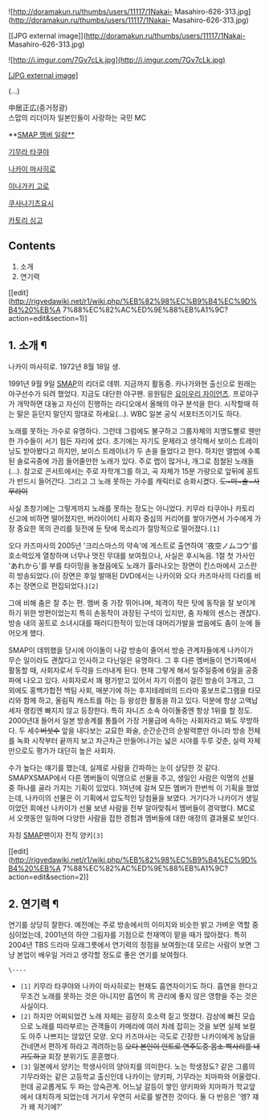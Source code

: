 ![http://doramakun.ru/thumbs/users/11117/1Nakai-
Masahiro-626-313.jpg](http://doramakun.ru/thumbs/users/11117/1Nakai-
Masahiro-626-313.jpg)

[[JPG external image]](http://doramakun.ru/thumbs/users/11117/1Nakai-
Masahiro-626-313.jpg)

![http://i.imgur.com/7Gv7cLk.jpg](http://i.imgur.com/7Gv7cLk.jpg)

[[JPG external image]](http://i.imgur.com/7Gv7cLk.jpg)

  
(...)

中居正広(중거정광)  
스맙의 리더이자 일본인들이 사랑하는 국민 MC

**[SMAP 멤버 일람**](SMAP.md)

[기무라 타쿠야](%EA%B8%B0%EB%AC%B4%EB%9D%BC%20%ED%83%80%EC%BF%A0%EC%95%BC.md)

[나카이 마사히로](%EB%82%98%EC%B9%B4%EC%9D%B4%20%EB%A7%88%EC%82%AC%ED%9E%88%EB%A1%9C.md)

[이나가키 고로](%EC%9D%B4%EB%82%98%EA%B0%80%ED%82%A4%20%EA%B3%A0%EB%A1%9C.md)

[쿠사나기츠요시](%EC%BF%A0%EC%82%AC%EB%82%98%EA%B8%B0%20%EC%B8%A0%EC%9A%94%EC%8B%9C.md)

[카토리 싱고](%EC%B9%B4%ED%86%A0%EB%A6%AC%20%EC%8B%B1%EA%B3%A0.md)

  

## Contents

    

1. 소개 
2. 연기력 

[[edit](http://rigvedawiki.net/r1/wiki.php/%EB%82%98%EC%B9%B4%EC%9D%B4%20%EB%A
7%88%EC%82%AC%ED%9E%88%EB%A1%9C?action=edit&section=1)]

## 1. 소개 ¶

나카이 마사히로. 1972년 8월 18일 생.

  

1991년 9월 9일 [SMAP](SMAP.md)의 리더로 데뷔. 지금까지 활동중. 카나가와현 출신으로 원래는 야구선수가 되려 했었다.
지금도 대단한 야구팬. 응원팀은 [요미우리 자이언츠](%EC%9A%94%EB%AF%B8%EC%9A%B0%EB%A6%AC%20%EC%9E%90%EC%9D%B4%EC%96%B8%EC%B8%A0.md). 프로야구가 개막하면 대놓고 자신이 진행하는 라디오에서 올해의 야구 분석을
한다. 시작할때 하는 말은 듣던지 말던지 맘대로 하세요(...). WBC 일본 공식 서포터즈이기도 하다.

  

노래를 못하는 가수로 유명하다. 그런데 그럼에도 불구하고 그룹자체의 지명도빨로 웬만한 가수들이 서기 힘든 자리에 섰다. 초기에는 자기도
문제라고 생각해서 보이스 트레이닝도 받아봤다고 하지만, 보이스 트레이너가 두 손을 들었다고 한다. 하지만 앨범에 수록된 솔로곡중에 가끔
들어줄만한 노래가 있다. 주로 랩이 많거나, 개그로 점철된 노래들(...). 참고로 콘서트에서는 주로 자학개그를 하고, 곡 자체가 15분
가량으로 앞뒤에 꽁트가 반드시 들어간다. 그리고 그 노래 못하는 가수를 캐릭터로 승화시켰다. <del>도~미~솔~사무라이</del>

  

사실 초창기에는 그렇게까지 노래를 못하는 정도는 아니었다. 키무라 타쿠야나 카토리 신고에 비하면 떨어졌지만, 버라이어티 사회자 중심의
커리어를 쌓아가면서 가수에게 가장 중요한 목의 관리를 뒷전에 둔 탓에 목소리가 절망적으로 떨어졌다.`[1]`

  

오다 카즈마사의 2005년 '크리스마스의 약속'에 게스트로 출연하여 '夜空ノムコウ'를 호소력있게 열창하며 너무나 멋진 무대를 보여줬으나,
사실은 후시녹음. 1절 첫 가사인 'あれから'를 부를 타이밍을 놓쳤음에도 노래가 흘러나오는 장면이 킨스마에서 고스란히 방송되었다.(이 장면은
후일 발매된 DVD에서는 나카이와 오다 카즈마사의 다리를 비추는 장면으로 편집되었다.)`[2]`

  

그에 비해 춤은 잘 추는 편. 멤버 중 가장 뛰어나며, 체격이 작은 탓에 동작을 잘 보이게 하기 위한 방편이었는지 특히 손동작이 과장된
구석이 있지만, 춤 자체의 센스는 괜찮다. 방송 내의 꽁트로 소녀시대를 패러디한적이 있는데 대머리가발을 썼음에도 춤이 눈에 들어오게 했다.

  

SMAP이 데뷔했을 당시에 아이돌이 나갈 방송이 줄어서 방송 관계자들에게 나카이가 무슨 일이라도 괜찮다고 인사하고 다닌일은 유명하다. 그 후
다른 멤버들이 연기쪽에서 활동할 때, 사회자로서 두각을 드러내게 된다. 현재 그렇게 해서 일주일중에 6일을 공중파에 나오고 있다. 사회자로서
꽤 평가받고 있어서 자기 이름이 걸린 방송이 3개고, 그 외에도 홍백가합전 백팀 사회, 매분기에 하는 후지테레비의 드라마 홍보프로그램을
타모리와 함께 하고, 올림픽 캐스트를 하는 등 왕성한 활동을 하고 있다. 덕분에 항상 고액납세자 랭킹엔 빠지지 않고 등장한다. 특히 자니즈
소속 아이돌중엔 항상 1위를 할 정도. 2000년대 들어서 일본 방송계를 통틀어 가장 거물급에 속하는 사회자라고 봐도 무방하다. 두
세수<del>버섯수</del> 앞을 내다보는 교묘한 화술, 순간순간의 순발력뿐만 아니라 방송 전체를 녹화 시작부터 끝까지 보고 차근차근
만들어나가는 넓은 시야를 두루 갖춘, 실력 자체만으로도 평가가 대단히 높은 사회자.

  

수가 높다는 얘기를 했는데, 실제로 사람을 간파하는 눈이 상당한 것 같다. SMAPXSMAP에서 다른 멤버들이 익명으로 선물을 주고, 생일인
사람은 익명의 선물 중 하나를 골라 가지는 기획이 있었다. 1여년에 걸쳐 모든 멤버가 한번씩 이 기획을 했었는데, 나카이의 선물은 이
기획에서 압도적인 당첨율을 보였다. 거기다가 나카이가 생일이었던 회에선 나카이가 선물 보낸 사람을 전부 알아맞춰서 멤버들이 경악했다.
MC로서 오랫동안 일하며 다양한 사람을 접한 경험과 멤버들에 대한 애정의 결과물로 보인다.

  

자칭 [SMAP](SMAP.md)팬이자 전직 양키`[3]`

  

[[edit](http://rigvedawiki.net/r1/wiki.php/%EB%82%98%EC%B9%B4%EC%9D%B4%20%EB%A
7%88%EC%82%AC%ED%9E%88%EB%A1%9C?action=edit&section=2)]

## 2. 연기력 ¶

  

연기를 상당히 잘한다. 예전에는 주로 방송에서의 이미지와 비슷한 밝고 가벼운 역할 중심이었는데, 2001년의 하얀 그림자를 기점으로 천재역이
맡을 때가 많아졌다. 특히 2004년 TBS 드라마 모래그릇에서 연기력의 정점을 보여줬는데 모르는 사람이 보면 그냥 본업이 배우일 거라고
생각할 정도로 좋은 연기를 보여줬다.

  

`\----`

  * `[1]` 키무라 타쿠야와 나카이 마사히로는 현재도 흡연자이기도 하다. 흡연을 한다고 무조건 노래를 못하는 것은 아니지만 흡연이 목 관리에 좋지 않은 영향을 주는 것은 사실이다.
  * `[2]` 하지만 어찌되었건 노래 자체는 굉장히 호소력 짙고 멋졌다. 감상에 빠진 모습으로 노래를 따라부르는 관객들이 카메라에 여러 차례 잡히는 것을 보면 실제 보컬도 아주 나쁘지는 않았던 모양. 오다 카즈마사는 극도로 긴장한 나카이에게 농담을 건네면서 편하게 하라고 격려하는등 <del>오다 본인이 인트로 연주도중 몸소 삑사리를 내기도하고</del> 회장 분위기도 훈훈했다.
  * `[3]` 일본에서 양키는 학생사이의 양아치를 의미한다. 노는 학생정도? 같은 그룹의 기무라와는 같은 고등학교 출신인데 나카이는 양키파, 기무라는 치마파와 어울렸다. 헌데 공교롭게도 두 파는 앙숙관계. 어느날 갈등이 쌓인 양키파와 치마파가 학교앞에서 대치하게 되었는데 거기서 우연히 서로를 발견한 것이다. 둘 다 반응은 '엥? 쟤가 왜 저기에?'

